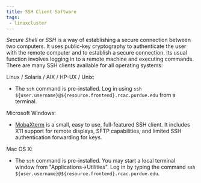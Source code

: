 ```yaml
---
title: SSH Client Software
tags:
 - linuxcluster
---
```


*Secure Shell* or *SSH* is a way of establishing a secure connection between two computers.  It uses public-key cryptography to authenticate the user with the remote computer and to establish a secure connection.  Its usual function involves logging in to a remote machine and executing commands.  There are many SSH clients available for all operating systems:

Linux / Solaris / AIX / HP-UX / Unix:
* The `ssh` command is pre-installed.  Log in using `ssh ${user.username}@${resource.frontend}.rcac.purdue.edu` from a terminal.

Microsoft Windows:

* [MobaXterm](http://mobaxterm.mobatek.net/download.html) is a small, easy to use, full-featured SSH client. It includes X11 support for remote displays, SFTP capabilities, and limited SSH authentication forwarding for keys.

Mac OS X:

* The `ssh` command is pre-installed.  You may start a local terminal window from "Applications-&gt;Utilities".  Log in by typing the command `ssh ${user.username}@${resource.frontend}.rcac.purdue.edu`.

